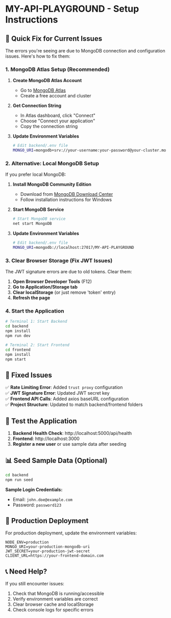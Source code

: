 # MY-API-PLAYGROUND - Setup Instructions

## 🚨 Quick Fix for Current Issues

The errors you're seeing are due to MongoDB connection and configuration issues. Here's how to fix them:

### 1. MongoDB Atlas Setup (Recommended)

1. **Create MongoDB Atlas Account**
   - Go to [MongoDB Atlas](https://www.mongodb.com/cloud/atlas)
   - Create a free account and cluster

2. **Get Connection String**
   - In Atlas dashboard, click "Connect"
   - Choose "Connect your application"
   - Copy the connection string

3. **Update Environment Variables**
   ```bash
   # Edit backend/.env file
   MONGO_URI=mongodb+srv://your-username:your-password@your-cluster.mongodb.net/MY-API-PLAYGROUND?retryWrites=true&w=majority
   ```

### 2. Alternative: Local MongoDB Setup

If you prefer local MongoDB:

1. **Install MongoDB Community Edition**
   - Download from [MongoDB Download Center](https://www.mongodb.com/try/download/community)
   - Follow installation instructions for Windows

2. **Start MongoDB Service**
   ```bash
   # Start MongoDB service
   net start MongoDB
   ```

3. **Update Environment Variables**
   ```bash
   # Edit backend/.env file
   MONGO_URI=mongodb://localhost:27017/MY-API-PLAYGROUND
   ```

### 3. Clear Browser Storage (Fix JWT Issues)

The JWT signature errors are due to old tokens. Clear them:

1. **Open Browser Developer Tools** (F12)
2. **Go to Application/Storage tab**
3. **Clear localStorage** (or just remove 'token' entry)
4. **Refresh the page**

### 4. Start the Application

```bash
# Terminal 1: Start Backend
cd backend
npm install
npm run dev

# Terminal 2: Start Frontend  
cd frontend
npm install
npm start
```

## 🔧 Fixed Issues

✅ **Rate Limiting Error**: Added `trust proxy` configuration  
✅ **JWT Signature Error**: Updated JWT secret key  
✅ **Frontend API Calls**: Added axios baseURL configuration  
✅ **Project Structure**: Updated to match backend/frontend folders  

## 🎯 Test the Application

1. **Backend Health Check**: http://localhost:5000/api/health
2. **Frontend**: http://localhost:3000
3. **Register a new user** or use sample data after seeding

## 📊 Seed Sample Data (Optional)

```bash
cd backend
npm run seed
```

**Sample Login Credentials:**
- Email: `john.doe@example.com`
- Password: `password123`

## 🚀 Production Deployment

For production deployment, update the environment variables:

```env
NODE_ENV=production
MONGO_URI=your-production-mongodb-uri
JWT_SECRET=your-production-jwt-secret
CLIENT_URL=https://your-frontend-domain.com
```

## 📞 Need Help?

If you still encounter issues:
1. Check that MongoDB is running/accessible
2. Verify environment variables are correct
3. Clear browser cache and localStorage
4. Check console logs for specific errors
